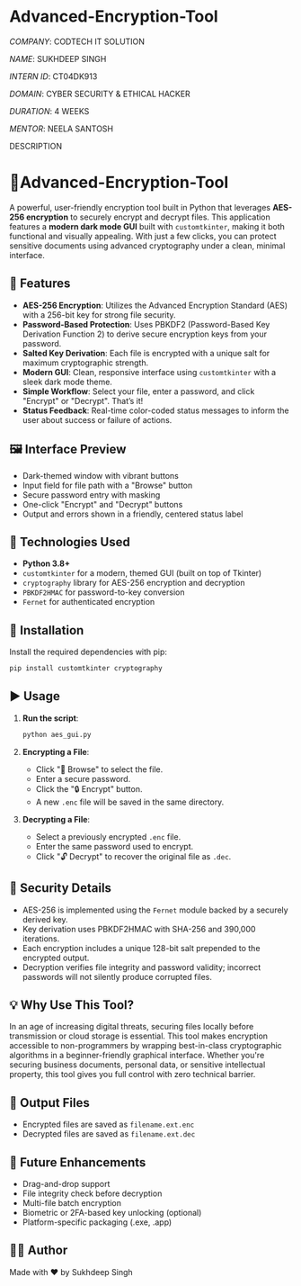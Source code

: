 # Advanced-Encryption-Tool

*COMPANY*: CODTECH IT SOLUTION

*NAME*: SUKHDEEP SINGH

*INTERN ID*: CT04DK913

*DOMAIN*: CYBER SECURITY & ETHICAL HACKER

*DURATION*: 4 WEEKS

*MENTOR*: NEELA SANTOSH

DESCRIPTION

# 🔐Advanced-Encryption-Tool

A powerful, user-friendly encryption tool built in Python that leverages **AES-256 encryption** to securely encrypt and decrypt files. This application features a **modern dark mode GUI** built with `customtkinter`, making it both functional and visually appealing. With just a few clicks, you can protect sensitive documents using advanced cryptography under a clean, minimal interface.

## 🌟 Features

* **AES-256 Encryption**: Utilizes the Advanced Encryption Standard (AES) with a 256-bit key for strong file security.
* **Password-Based Protection**: Uses PBKDF2 (Password-Based Key Derivation Function 2) to derive secure encryption keys from your password.
* **Salted Key Derivation**: Each file is encrypted with a unique salt for maximum cryptographic strength.
* **Modern GUI**: Clean, responsive interface using `customtkinter` with a sleek dark mode theme.
* **Simple Workflow**: Select your file, enter a password, and click "Encrypt" or "Decrypt". That’s it!
* **Status Feedback**: Real-time color-coded status messages to inform the user about success or failure of actions.

## 🖼️ Interface Preview

* Dark-themed window with vibrant buttons
* Input field for file path with a "Browse" button
* Secure password entry with masking
* One-click "Encrypt" and "Decrypt" buttons
* Output and errors shown in a friendly, centered status label

## 🔧 Technologies Used

* **Python 3.8+**
* `customtkinter` for a modern, themed GUI (built on top of Tkinter)
* `cryptography` library for AES-256 encryption and decryption
* `PBKDF2HMAC` for password-to-key conversion
* `Fernet` for authenticated encryption

## 📅 Installation

Install the required dependencies with pip:

```bash
pip install customtkinter cryptography
```

## ▶️ Usage

1. **Run the script**:

   ```bash
   python aes_gui.py
   ```

2. **Encrypting a File**:

   * Click "📂 Browse" to select the file.
   * Enter a secure password.
   * Click the "🔒 Encrypt" button.
   * A new `.enc` file will be saved in the same directory.

3. **Decrypting a File**:

   * Select a previously encrypted `.enc` file.
   * Enter the same password used to encrypt.
   * Click "🔓 Decrypt" to recover the original file as `.dec`.

## 🔐 Security Details

* AES-256 is implemented using the `Fernet` module backed by a securely derived key.
* Key derivation uses PBKDF2HMAC with SHA-256 and 390,000 iterations.
* Each encryption includes a unique 128-bit salt prepended to the encrypted output.
* Decryption verifies file integrity and password validity; incorrect passwords will not silently produce corrupted files.

## 💡 Why Use This Tool?

In an age of increasing digital threats, securing files locally before transmission or cloud storage is essential. This tool makes encryption accessible to non-programmers by wrapping best-in-class cryptographic algorithms in a beginner-friendly graphical interface. Whether you're securing business documents, personal data, or sensitive intellectual property, this tool gives you full control with zero technical barrier.

## 📁 Output Files

* Encrypted files are saved as `filename.ext.enc`
* Decrypted files are saved as `filename.ext.dec`

## 🧱 Future Enhancements

* Drag-and-drop support
* File integrity check before decryption
* Multi-file batch encryption
* Biometric or 2FA-based key unlocking (optional)
* Platform-specific packaging (.exe, .app)

## 👨‍💻 Author

Made with ❤️ by Sukhdeep Singh
